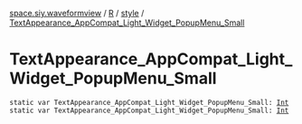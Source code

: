 [space.siy.waveformview](../../index.md) / [R](../index.md) / [style](index.md) / [TextAppearance_AppCompat_Light_Widget_PopupMenu_Small](./-text-appearance_-app-compat_-light_-widget_-popup-menu_-small.md)

# TextAppearance_AppCompat_Light_Widget_PopupMenu_Small

`static var TextAppearance_AppCompat_Light_Widget_PopupMenu_Small: `[`Int`](https://kotlinlang.org/api/latest/jvm/stdlib/kotlin/-int/index.html)
`static var TextAppearance_AppCompat_Light_Widget_PopupMenu_Small: `[`Int`](https://kotlinlang.org/api/latest/jvm/stdlib/kotlin/-int/index.html)